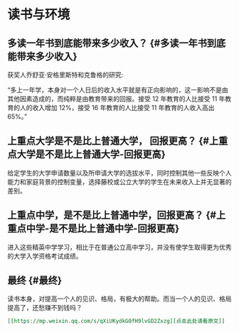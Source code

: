# 读书与环境


## 多读一年书到底能带来多少收入？ {#多读一年书到底能带来多少收入}

获奖人乔舒亚·安格里斯特和克鲁格的研究:

“多上一年学，本身对一个人日后的收入水平就是有正向影响的，这一影响不是由其他因素造成的，而纯粹是由教育带来的回报。接受 12 年教育的人比接受 11 年教育的人的收入增加 12%，接受 16 年教育的人比接受 11 年教育的人收入高出 65%。”


## 上重点大学是不是比上普通大学， 回报更高？ {#上重点大学是不是比上普通大学-回报更高}

给定学生的大学申请数量以及所申请大学的选拔水平，同时控制其他一些反映个人能力和家庭背景的控制变量，选择藤校或公立大学的学生在未来收入上并无显著的差别。


## 上重点中学，是不是比上普通中学，回报更高？ {#上重点中学-是不是比上普通中学-回报更高}

进入这些精英中学学习，相比于在普通公立高中学习，并没有使学生取得更为优秀的大学入学资格考试成绩。


## 最终 {#最终}

读书本身，对提高一个人的见识、格局，有极大的帮助。而当一个人的见识、格局提高了，还愁赚不到钱吗？

```org
[[https://mp.weixin.qq.com/s/qXiUKydkG0fH9lvGD2Zxzg][点击此处请看原文]]
```

